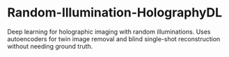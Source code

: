 # Random-Illumination-HolographyDL
Deep learning for holographic imaging with random illuminations. Uses autoencoders for twin image removal and blind single-shot reconstruction without needing ground truth.
